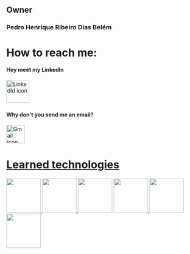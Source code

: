 <h2>Owner</h1>
<h3>Pedro Henrique Ribeiro Dias Belém</h5>
<h1>How to reach me:</h1>
<h4>Hey meet my LinkedIn</h5>
<a href=https://www.linkedin.com/in/pedro-belém-49909424b/ target="_blank" rel="noopener noreferrer">
  <img height=60 weidth=80 src="https://cdn.jsdelivr.net/gh/devicons/devicon@latest/icons/linkedin/linkedin-original.svg" alt="LinkedId icon" />
<a/><br>
  <h4>Why don't you send me an email?</h4>
<a href="mailto:pedro.belem@ucsal.edu.br?subject=Assunto do Email&body=Corpo do email" target="_blank rel="noopener noreferrer">
  <img height=48 weidth=64 src="https://upload.wikimedia.org/wikipedia/commons/7/7e/Gmail_icon_%282020%29.svg" alt="Gmail icon"
</a>

##

<h1>Learned technologies</h1>

<a href=https://github.com/pbelem/LearningJavaPOO.git target="_blank" rel="noopener noreferrer">
  <img height= 90 weidth= 120 src="https://cdn.jsdelivr.net/gh/devicons/devicon@latest/icons/java/java-original-wordmark.svg" />
</a>
  <a href=https://github.com/pbelem/SpringBootProject.git target="_blank" rel="noopener noreferrer"> 
  <img height= 90 weidth= 120 src="https://cdn.jsdelivr.net/gh/devicons/devicon@latest/icons/spring/spring-original-wordmark.svg" />
 </a>
 <!-- <a href= target="_blank" rel="noopener noreferrer"> -->
  <img height= 90 weidth= 120 src="https://cdn.jsdelivr.net/gh/devicons/devicon@latest/icons/postgresql/postgresql-plain-wordmark.svg" />
  <!--</a>-->
  <a href=https://github.com/pbelem/HtmlAndCssLearningPlace.git target="_blank" rel="noopener noreferrer">
  <img height= 90 weidth= 120 src="https://cdn.jsdelivr.net/gh/devicons/devicon@latest/icons/html5/html5-original.svg" />
  </a>
  <a href=https://github.com/pbelem/HtmlAndCssLearningPlace.git target="_blank" rel="noopener noreferrer">
  <img height= 90 weidth= 120 src="https://cdn.jsdelivr.net/gh/devicons/devicon@latest/icons/css3/css3-original.svg" />
  </a>
  <a href=https://github.com/pbelem/CalculatorJavascript.git target="_blank" rel="noopener noreferrer">
  <img height= 90 weidth= 120 src="https://cdn.jsdelivr.net/gh/devicons/devicon@latest/icons/javascript/javascript-original.svg" />
  </a>


<!--
**pbelem/pbelem** is a ✨ _special_ ✨ repository because its `README.md` (this file) appears on your GitHub profile.

Here are some ideas to get you started:

- 🔭 I’m currently working on ...
- 🌱 I’m currently learning ...
- 👯 I’m looking to collaborate on ...
- 🤔 I’m looking for help with ...
- 💬 Ask me about ...
- 📫 How to reach me: ...
- 😄 Pronouns: ...
- ⚡ Fun fact: ...
-->

